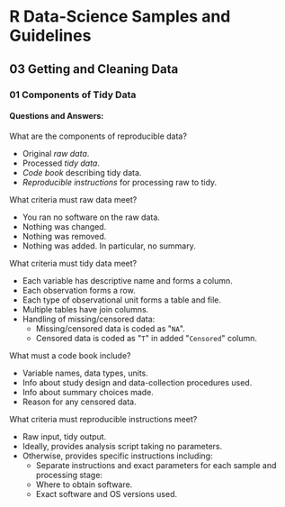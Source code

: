 # R Data-Science Samples and Guidelines
## 03 Getting and Cleaning Data
### 01 Components of Tidy Data
#### Questions and Answers:

What are the components of reproducible data?  
- Original *raw data*.
- Processed *tidy data*.
- *Code book* describing tidy data.
- *Reproducible instructions* for processing raw to tidy.

What criteria must raw data meet?  
- You ran no software on the raw data.
- Nothing was changed.
- Nothing was removed.
- Nothing was added. In particular, no summary.

What criteria must tidy data meet?  
- Each variable has descriptive name and forms a column.
- Each observation forms a row.
- Each type of observational unit forms a table and file.
- Multiple tables have join columns.
- Handling of missing/censored data:
  - Missing/censored data is coded as "`NA`".
  - Censored data is coded as "`T`" in added "`Censored`" column.

What must a code book include?  
- Variable names, data types, units.
- Info about study design and data-collection procedures used.
- Info about summary choices made.
- Reason for any censored data.

What criteria must reproducible instructions meet?  
- Raw input, tidy output.
- Ideally, provides analysis script taking no parameters.
- Otherwise, provides specific instructions including:
  - Separate instructions and exact parameters for each sample and processing stage:
  - Where to obtain software.
  - Exact software and OS versions used.
